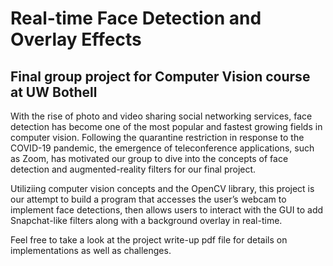 # Real-time Face Detection and Overlay Effects
## Final group project for Computer Vision course at UW Bothell

With the rise of photo and video sharing social networking services, face detection has become one of the most popular and fastest growing fields in computer vision. Following the quarantine restriction in response to the COVID-19 pandemic, the emergence of teleconference applications, such as Zoom, has motivated our group to dive into the concepts of face detection and augmented-reality filters for our final project. <br/>

Utiliziing computer vision concepts and the OpenCV library, this project is our attempt to build a program that accesses the user’s webcam to implement face detections, then allows users to interact with the GUI to add Snapchat-like filters along with a background overlay in real-time. <br/>

Feel free to take a look at the project write-up pdf file for details on implementations as well as challenges.
